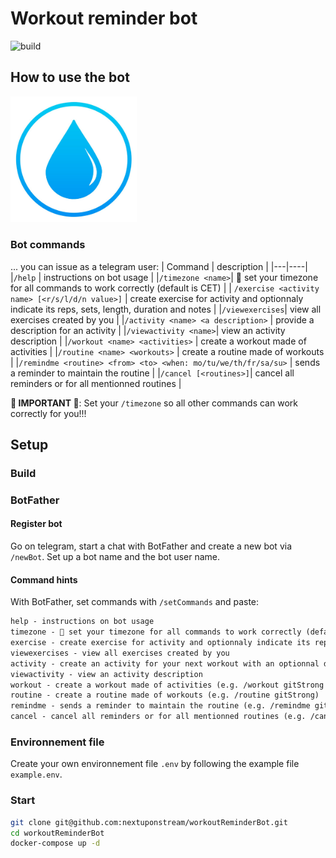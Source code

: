 # Workout reminder bot

![build](https://github.com/nextuponstream/workoutReminderBot/actions/workflows/main.yml/badge.svg)

## How to use the bot

<img src="./assets/stay_hydrated.jpg" width="40%" />

### Bot commands

... you can issue as a telegram user:
| Command | description |
|---|----|
|`/help` | instructions on bot usage |
|`/timezone <name>`| 🔴 set your timezone for all commands to work correctly (default is CET) |
| `/exercise <activity name> [<r/s/l/d/n value>]` | create exercise for activity and optionnaly indicate its reps, sets, length, duration and notes |
|`/viewexercises`| view all exercises created by you |
|`/activity <name> <a description>` | provide a description for an activity |
|`/viewactivity <name>`| view an activity description |
|`/workout <name> <activities>` | create a workout made of activities |
|`/routine <name> <workouts>` | create a routine made of workouts |
|`/remindme <routine> <from> <to> <when: mo/tu/we/th/fr/sa/su>` | sends a reminder to maintain the routine |
|`/cancel [<routines>]`| cancel all reminders or for all mentionned routines |

**🔴 IMPORTANT 🔴**: Set your `/timezone` so all other commands can work correctly for you!!! 

## Setup

### Build

### BotFather

#### Register bot

Go on telegram, start a chat with BotFather and create a new bot via `/newBot`. Set up a bot name and the bot user name.

#### Command hints

With BotFather, set commands with `/setCommands` and paste:

```txt
help - instructions on bot usage
timezone - 🔴 set your timezone for all commands to work correctly (default is CET)
exercise - create exercise for activity and optionnaly indicate its reps, sets, length, duration and notes (e.g. /exercise <activity name> <r, s, l, d or n value>)
viewexercises - view all exercises created by you
activity - create an activity for your next workout with an optionnal description (e.g. /activity push-ups let's f*cking goooooo!)
viewactivity - view an activity description
workout - create a workout made of activities (e.g. /workout gitStrong pushups run)
routine - create a routine made of workouts (e.g. /routine gitStrong)
remindme - sends a reminder to maintain the routine (e.g. /remindme gitStrong 16 21 tu we th fr sa)
cancel - cancel all reminders or for all mentionned routines (e.g. /cancel OR /cancel gitStrong)
```

### Environnement file

Create your own environnement file `.env` by following the example file `example.env`.

### Start

```bash
git clone git@github.com:nextuponstream/workoutReminderBot.git
cd workoutReminderBot
docker-compose up -d
```
